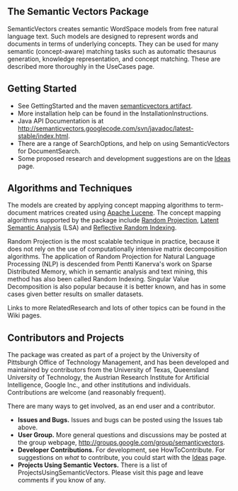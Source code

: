 ## The Semantic Vectors Package ##

SemanticVectors creates semantic WordSpace models from free natural language text.  Such models are designed to represent words and documents in terms of underlying concepts. They can be used for many semantic (concept-aware) matching tasks such as automatic thesaurus generation, knowledge representation, and concept matching. These are described more thoroughly in the UseCases page.

## Getting Started ##

  * See GettingStarted and the maven [semanticvectors artifact](https://oss.sonatype.org/#nexus-search;quick~semanticvectors).
  * More installation help can be found in the InstallationInstructions.
  * Java API Documentation is at http://semanticvectors.googlecode.com/svn/javadoc/latest-stable/index.html.
  * There are a range of SearchOptions, and help on using SemanticVectors for DocumentSearch.
  * Some proposed research and development suggestions are on the [Ideas](Ideas.md) page.

## Algorithms and Techniques ##

The models are created by applying concept mapping algorithms to term-document matrices created using [Apache Lucene](http://lucene.apache.org/java/docs/). The concept mapping algorithms supported by the package include [Random Projection](RandomProjection.md), [Latent Semantic Analysis](LatentSemanticAnalysis.md) (LSA) and [Reflective Random Indexing](ReflectiveRandomIndexing.md).

Random Projection is the most scalable technique in practice, because it does not rely on the use of computationally intensive matrix decomposition algorithms. The application of Random Projection for Natural Language Processing (NLP) is descended from Pentti Kanerva's work on Sparse Distributed Memory, which in semantic analysis and text mining, this method has also been called Random Indexing. Singular Value Decomposition is also popular because it is better known, and has in some cases given better results on smaller datasets.

Links to more RelatedResearch and lots of other topics can be found in the Wiki pages.

## Contributors and Projects ##

The package was created as part of a project by the University of Pittsburgh Office of Technology Management, and has been developed and maintained by contributors from the University of Texas, Queensland University of Technology, the Austrian Research Institute for Artificial Intelligence, Google Inc., and other institutions and individuals.
Contributions are welcome (and reasonably frequent).

There are many ways to get involved, as an end user and a contributor.

  * **Issues and Bugs.** Issues and bugs can be posted using the Issues tab above.
  * **User Group.**  More general questions and discussions may be posted at the group webpage, http://groups.google.com/group/semanticvectors.
  * **Developer Contributions.** For development, see HowToContribute. For suggestions on _what_ to contribute, you could start with the [Ideas](Ideas.md) page.
  * **Projects Using Semantic Vectors.** There is a list of ProjectsUsingSemanticVectors. Please visit this page and leave comments if you know of any.


